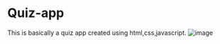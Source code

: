 # Quiz-app
This is basically a quiz app created using html,css,javascript.
![image](https://user-images.githubusercontent.com/89697445/218843108-d4c6f987-ff51-4822-9539-2c2191561168.png)

